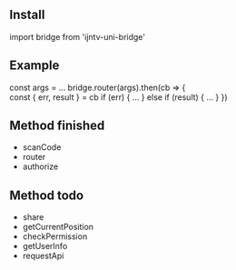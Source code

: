 ## Install
import bridge from 'ijntv-uni-bridge'

## Example
const args = ...
bridge.router(args).then(cb => {  
  const { err, result } = cb
  if (err) {
    ...
  } else if (result) {
    ...
  }
})

## Method finished
+ scanCode
+ router
+ authorize

## Method todo
+ share
+ getCurrentPosition
+ checkPermission
+ getUserInfo
+ requestApi

